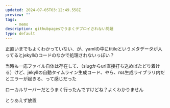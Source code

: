 ```yaml
---
updated: 2024-07-05T03:12:49.558Z
preview: ""
tags:
    - memo
description: githubpagesでうまくデプロイされない問題
type: default
---
```

正直いまでもよくわかっていない、が、yamlの中にtitileというメタデータが入ってるとjekyllのコードのなかで処理されないっぽい？

当時も一応ファイル自体は存在して、（slugからurl直接打ち込めばたどり着ける）けど、jekyllの自動タイムライン生成コード、やら、rss生成ライブラリ内だとエラーが起きる、って感じだった

ローカルサーバーだとうまく行ったんですけどね？よくわかりません

とりあえず放置
